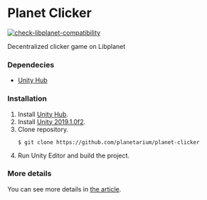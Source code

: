 # Planet Clicker

[![check-libplanet-compatibility](https://github.com/planetarium/planet-clicker/actions/workflows/check-libplanet-compatibility.yaml/badge.svg)](https://github.com/moreal/planet-clicker/actions/workflows/check-libplanet-compatibility.yaml)

Decentralized clicker game on Libplanet

### Dependecies

 - [Unity Hub]

### Installation

 1. Install [Unity Hub].
 2. Install [Unity 2019.1.0f2].
 3. Clone repository.
    ```
    $ git clone https://github.com/planetarium/planet-clicker
    ```
 4. Run Unity Editor and build the project.

[Unity Hub]: https://unity3d.com/get-unity/download
[Unity 2019.1.0f2]: https://unity3d.com/unity/whats-new/2019.1.0

### More details

You can see more details in [the article](./EXAMPLE.md).
